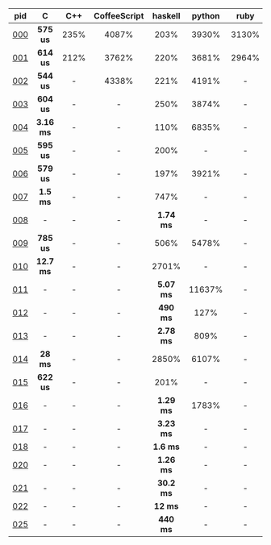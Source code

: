 pid | C | C++ | CoffeeScript | haskell | python | ruby | rust 
 :---: | :---: | :---: | :---: | :---: | :---: | :---: | :---:
[000](0/0/0) | **575 us** | 235% | 4087% | 203% | 3930% | 3130% | 283%
[001](0/0/1) | **614 us** | 212% | 3762% | 220% | 3681% | 2964% | 290%
[002](0/0/2) | **544 us** | - | 4338% | 221% | 4191% | - | 303%
[003](0/0/3) | **604 us** | - | - | 250% | 3874% | - | 280%
[004](0/0/4) | **3.16 ms** | - | - | 110% | 6835% | - | -
[005](0/0/5) | **595 us** | - | - | 200% | - | - | -
[006](0/0/6) | **579 us** | - | - | 197% | 3921% | - | -
[007](0/0/7) | **1.5 ms** | - | - | 747% | - | - | -
[008](0/0/8) | - | - | - | **1.74 ms** | - | - | -
[009](0/0/9) | **785 us** | - | - | 506% | 5478% | - | -
[010](0/1/0) | **12.7 ms** | - | - | 2701% | - | - | -
[011](0/1/1) | - | - | - | **5.07 ms** | 11637% | - | -
[012](0/1/2) | - | - | - | **490 ms** | 127% | - | -
[013](0/1/3) | - | - | - | **2.78 ms** | 809% | - | -
[014](0/1/4) | **28 ms** | - | - | 2850% | 6107% | - | -
[015](0/1/5) | **622 us** | - | - | 201% | - | - | -
[016](0/1/6) | - | - | - | **1.29 ms** | 1783% | - | -
[017](0/1/7) | - | - | - | **3.23 ms** | - | - | -
[018](0/1/8) | - | - | - | **1.6 ms** | - | - | -
[020](0/2/0) | - | - | - | **1.26 ms** | - | - | -
[021](0/2/1) | - | - | - | **30.2 ms** | - | - | -
[022](0/2/2) | - | - | - | **12 ms** | - | - | -
[025](0/2/5) | - | - | - | **440 ms** | - | - | -
